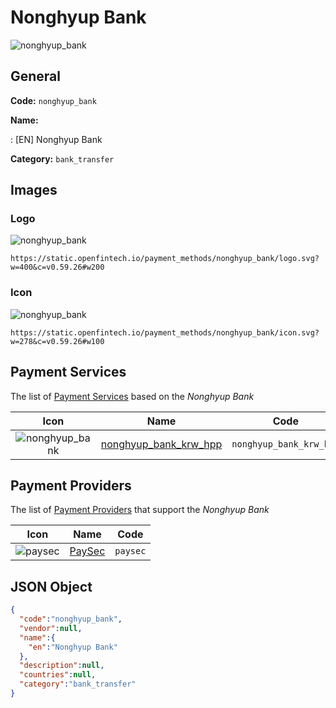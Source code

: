 
# Nonghyup Bank 
![nonghyup_bank](https://static.openfintech.io/payment_methods/nonghyup_bank/logo.svg?w=400&c=v0.59.26#w200)  

## General 
**Code:** `nonghyup_bank` 
 
**Name:** 
 
:	[EN] Nonghyup Bank 
 
**Category:** `bank_transfer` 
 

## Images 

### Logo 
![nonghyup_bank](https://static.openfintech.io/payment_methods/nonghyup_bank/logo.svg?w=400&c=v0.59.26#w200)  

```
https://static.openfintech.io/payment_methods/nonghyup_bank/logo.svg?w=400&c=v0.59.26#w200
```  

### Icon 
![nonghyup_bank](https://static.openfintech.io/payment_methods/nonghyup_bank/icon.svg?w=278&c=v0.59.26#w100)  

```
https://static.openfintech.io/payment_methods/nonghyup_bank/icon.svg?w=278&c=v0.59.26#w100
```  

## Payment Services 
 
The list of [Payment Services](/payment-services/) based on the _Nonghyup Bank_ 

|Icon|Name|Code| 
|:---:|:---:|:---:| 
|![nonghyup_bank](https://static.openfintech.io/payment_methods/nonghyup_bank/icon.svg?w=278&c=v0.59.26#w100) |[nonghyup_bank_krw_hpp](/payment-services/nonghyup_bank_krw_hpp/)|`nonghyup_bank_krw_hpp`| 
 

## Payment Providers 
 
The list of [Payment Providers](/payment-providers/) that support the _Nonghyup Bank_ 

|Icon|Name|Code| 
|:---:|:---:|:---:| 
|![paysec](https://static.openfintech.io/payment_providers/paysec/icon.svg?w=278&c=v0.59.26#w100) |[PaySec](/payment-providers/paysec/)|`paysec`| 
 

## JSON Object 

```json
{
  "code":"nonghyup_bank",
  "vendor":null,
  "name":{
    "en":"Nonghyup Bank"
  },
  "description":null,
  "countries":null,
  "category":"bank_transfer"
}
```  
